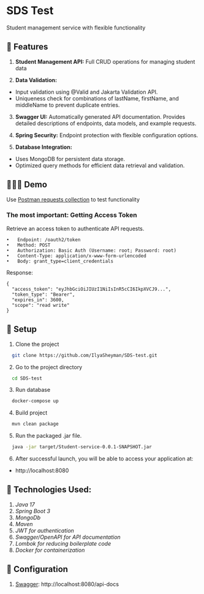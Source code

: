 
# SDS Test
Student management service with flexible functionality 



## 👋 Features
1.	**Student Management API:**	Full CRUD operations for managing student data


2.	**Data Validation:**
- Input validation using @Valid and Jakarta Validation API.
- Uniqueness check for combinations of lastName, firstName, and middleName to prevent duplicate entries.

3.	**Swagger UI:** Automatically generated API documentation. Provides detailed descriptions of endpoints, data models, and example requests.


4. **Spring Security:** Endpoint protection with flexible configuration options.


5.	**Database Integration:**
- Uses MongoDB for persistent data storage.
- Optimized query methods for efficient data retrieval and validation.


## 🧑🏻‍💻 Demo

Use [Postman requests collection](sds-test.postman_collection.json) to test functionality

### The most important: Getting Access Token

Retrieve an access token to authenticate API requests.

	•	Endpoint: /oauth2/token
	•	Method: POST
	•	Authorization: Basic Auth (Username: root; Password: root)
	•	Content-Type: application/x-www-form-urlencoded
    •   Body: grant_type=client_credentials

Response:
```
{
  "access_token": "eyJhbGciOiJIUzI1NiIsInR5cCI6IkpXVCJ9...",
  "token_type": "Bearer",
  "expires_in": 3600,
  "scope": "read write"
}
```

## 🚀 Setup

1. Clone the project

```bash
  git clone https://github.com/IlyaSheyman/SDS-test.git
```

2. Go to the project directory

```bash
  cd SDS-test
```

3. Run database

```bash
  docker-compose up
```

4. Build project

```bash
  mvn clean package
```

5. Run the packaged .jar file.

```bash
  java -jar target/Student-service-0.0.1-SNAPSHOT.jar
```

6. After successful launch, you will be able to access your application at:
- http://localhost:8080


## 🔧 Technologies Used:
1. _Java 17_
2. _Spring Boot 3_
3. _MongoDb_
4. _Maven_
5. _JWT for authentication_
6. _Swagger/OpenAPI for API documentation_
7. _Lombok for reducing boilerplate code_
8. _Docker for containerization_

## 📄 Configuration
1. [Swagger](https://editor.swagger.io/): http://localhost:8080/api-docs

